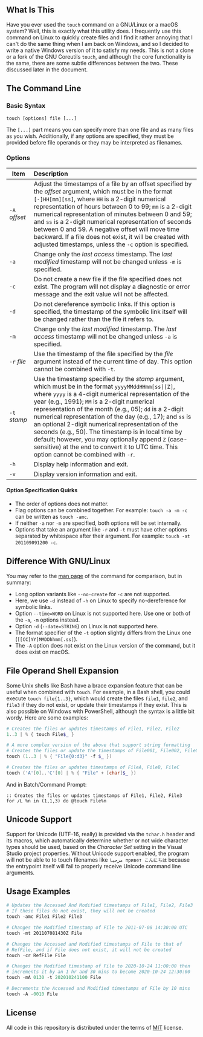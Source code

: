 What Is This
-------
Have you ever used the `touch` command on a GNU/Linux or a macOS system? Well, this is exactly what this utility does. I frequently use this command on Linux to quickly create files and I find it rather annoying that I can't do the same thing when I am back on Windows, and so I decided to write a native Windows version of it to satisfy my needs. This is not a clone or a fork of the GNU Coreutils `touch`, and although the core functionality is the same, there are some subtle differences between the two. These discussed later in the document.

The Command Line
----------------
### Basic Syntax
`touch [options] file [...]`

The `[...]` part means you can specify more than one file and as many files as you wish. Additionally, if any options are specified, they must be provided before file operands or they may be interpreted as filenames.

### Options
| Item          | Description |
|---------------|:------------|
| `-A` *offset* | Adjust the timestamps of a file by an offset specified by the *offset* argument, which must be in the format `[-]HH[mm][ss]`, where `HH` is a 2-digit numerical representation of hours between 0 to 99; `mm` is a 2-digit numerical representation of minutes between 0 and 59; and `ss` is a 2-digit numerical representation of seconds between 0 and 59. A negative offset will move time backward. If a file does not exist, it will be created with adjusted timestamps, unless the `-c` option is specified.
| `-a`          | Change only the *last access* timestamp. The *last modified* timestamp will not be changed unless `-m` is specified. |
| `-c`          | Do not create a new file if the file specified does not exist. The program will not display a diagnostic or error message and the exit value will not be affected. |
| `-d`          | Do not dereference symbolic links. If this option is specified, the timestamp of the symbolic link itself will be changed rather than the file it refers to. |
| `-m`          | Change only the *last modified* timestamp. The *last access* timestamp will not be changed unless `-a` is specified. |
| `-r` *file*   | Use the timestamp of the file specified by the *file* argument instead of the current time of day. This option cannot be combined with `-t`. |
| `-t` *stamp*  | Use the timestamp specified by the *stamp* argument, which must be in the format `yyyyMMddHHmm[ss][Z]`, where `yyyy` is a 4-digit numerical representation of the year (e.g., 1991); `MM` is a 2-digit numerical representation of the month (e.g., 05); `dd` is a 2-digit numerical representation of the day (e.g., 17); and `ss` is an optional 2-digit numerical representation of the seconds (e.g., 50). The timestamp is in local time by default; however, you may optionally append `Z` (case-sensitive) at the end to convert it to UTC time. This option cannot be combined with `-r`. |
| `-h`          | Display help information and exit. |
| `-v`          | Display version information and exit. |

#### Option Specification Quirks
* The order of options does not matter.
* Flag options can be combined together. For example: `touch -a -m -c` can be written as `touch -amc`.
* If neither `-a` nor `-m` are specified, both options will be set internally.
* Options that take an argument like `-r` and `-t` must have other options separated by whitespace after their argument. For example: `touch -at 201109091200 -c`.

Difference With GNU/Linux
-------------------------
You may refer to the [man page](https://man7.org/linux/man-pages/man1/touch.1.html) of the command for comparison, but in summary:
* Long option variants like `--no-create` for `-c` are not supported.
* Here, we use `-d` instead of `-h` on Linux to specify no-dereference for symbolic links.
* Option `--time=WORD` on Linux is not supported here. Use one or both of the `-a`, `-m` options instead.
* Option `-d` (`--date=STRING`) on Linux is not supported here.
* The format specifier of the `-t` option slightly differs from the Linux one (`[[CC]YY]MMDDhhmm[.ss]`).
* The `-A` option does not exist on the Linux version of the command, but it does exist on macOS.

File Operand Shell Expansion
----------------------------
Some Unix shells like Bash have a brace expansion feature that can be useful when combined with `touch`. For example, in a Bash shell, you could execute `touch file{1..3}`, which would create the files `file1`, `file2`, and `file3` if they do not exist, or update their timestamps if they exist. This is also possible on Windows with PowerShell, although the syntax is a little bit wordy. Here are some examples:
```powershell
# Creates the files or updates timestamps of File1, File2, File2
1..3 | % { touch File$_ }

# A more complex version of the above that support string formatting
# Creates the files or update the timestamps of File001, File002, File002
touch (1..3 | % { "File{0:d3}" -f $_ })

# Creates the files or updates timestamps of FileA, FileB, FileC
touch ('A'[0]..'C'[0] | % { "File" + [char]$_ })
```
And in Batch/Command Prompt:
```batch
:: Creates the files or updates timestamps of File1, File2, File3
for /L %n in (1,1,3) do @touch File%n
```

Unicode Support
---------------
Support for Unicode (UTF-16, really) is provided via the `tchar.h` header and its macros, which automatically determine whether or not wide character types should be used, based on the *Character Set* setting in the Visual Studio project properties. Without Unicode support enabled, the program will not be able to to touch filenames like `مرحبا привет こんにちは` because the entrypoint itself will fail to properly receive Unicode command line arguments.

Usage Examples
--------
```powershell
# Updates the Accessed And Modified timestamps of File1, File2, File3
# If these files do not exist, they will not be created
touch -amc File1 File2 File3

# Changes the Modified timestamp of File to 2011-07-08 14:30:00 UTC
touch -mt 201107081430Z File

# Changes the Accessed and Modified timestamps of File to that of
# RefFile, and if File does not exist, it will not be created
touch -cr RefFile File

# Changes the Modified timestamp of File to 2020-10-24 11:00:00 then
# increments it by an 1 hr and 30 mins to become 2020-10-24 12:30:00
touch -mA 0130 -t 202010241100 File

# Decrements the Accessed and Modified timestamps of File by 10 mins
touch -A -0010 File
```

License
-------
All code in this repository is distributed under the terms of [MIT](LICENSE) license.

